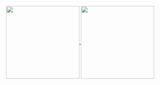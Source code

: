 <a href="https://github.com/anuraghazra/github-readme-stats">
<img height=200 align="center" src="https://github-readme-stats.vercel.app/api?username=nelioespindulajrt&show_icons=true&include_all_commits=false&hide_border=true&hide_title=true&card_width=300" />
<a href="https://github.com/anuraghazra/convoychat">
<img height=200 align="center" src="https://github-readme-stats.vercel.app/api/top-langs?username=nelioespindulajr&hide=css,scss,less&&card_width=320&langs_count=4&hide_title=true&hide_border=true)" />
</a>
</a>
